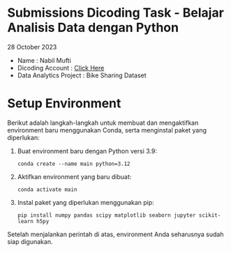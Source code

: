 # Submissions Dicoding Task - Belajar Analisis Data dengan Python

28 October 2023

- Name : Nabil Mufti
- Dicoding Account : [Click Here](https://www.dicoding.com/users/nabilmufti/academies)
- Data Analytics Project : Bike Sharing Dataset

# Setup Environment

Berikut adalah langkah-langkah untuk membuat dan mengaktifkan environment baru menggunakan Conda, serta menginstal paket yang diperlukan:

1. Buat environment baru dengan Python versi 3.9:
    ```
    conda create --name main python=3.12
    ```

2. Aktifkan environment yang baru dibuat:
    ```
    conda activate main
    ```

3. Instal paket yang diperlukan menggunakan pip:
    ```
    pip install numpy pandas scipy matplotlib seaborn jupyter scikit-learn h5py
    ```

Setelah menjalankan perintah di atas, environment Anda seharusnya sudah siap digunakan.
